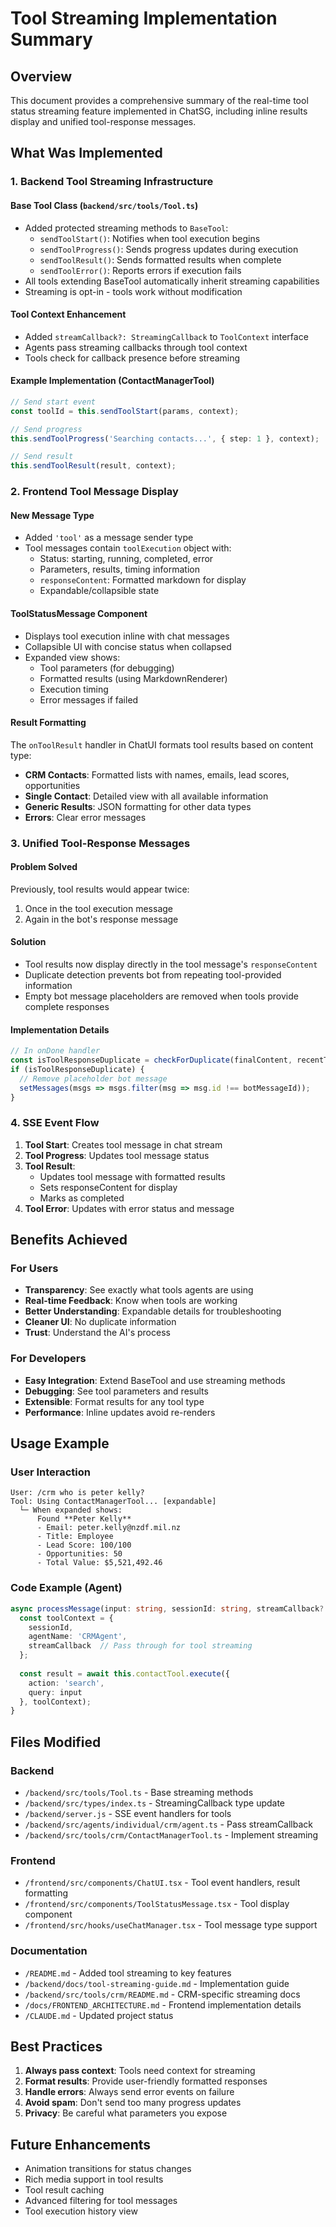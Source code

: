 # Tool Streaming Implementation Summary

## Overview

This document provides a comprehensive summary of the real-time tool status streaming feature implemented in ChatSG, including inline results display and unified tool-response messages.

## What Was Implemented

### 1. Backend Tool Streaming Infrastructure

#### Base Tool Class (`backend/src/tools/Tool.ts`)
- Added protected streaming methods to `BaseTool`:
  - `sendToolStart()`: Notifies when tool execution begins
  - `sendToolProgress()`: Sends progress updates during execution
  - `sendToolResult()`: Sends formatted results when complete
  - `sendToolError()`: Reports errors if execution fails
- All tools extending BaseTool automatically inherit streaming capabilities
- Streaming is opt-in - tools work without modification

#### Tool Context Enhancement
- Added `streamCallback?: StreamingCallback` to `ToolContext` interface
- Agents pass streaming callbacks through tool context
- Tools check for callback presence before streaming

#### Example Implementation (ContactManagerTool)
```typescript
// Send start event
const toolId = this.sendToolStart(params, context);

// Send progress
this.sendToolProgress('Searching contacts...', { step: 1 }, context);

// Send result
this.sendToolResult(result, context);
```

### 2. Frontend Tool Message Display

#### New Message Type
- Added `'tool'` as a message sender type
- Tool messages contain `toolExecution` object with:
  - Status: starting, running, completed, error
  - Parameters, results, timing information
  - `responseContent`: Formatted markdown for display
  - Expandable/collapsible state

#### ToolStatusMessage Component
- Displays tool execution inline with chat messages
- Collapsible UI with concise status when collapsed
- Expanded view shows:
  - Tool parameters (for debugging)
  - Formatted results (using MarkdownRenderer)
  - Execution timing
  - Error messages if failed

#### Result Formatting
The `onToolResult` handler in ChatUI formats tool results based on content type:
- **CRM Contacts**: Formatted lists with names, emails, lead scores, opportunities
- **Single Contact**: Detailed view with all available information
- **Generic Results**: JSON formatting for other data types
- **Errors**: Clear error messages

### 3. Unified Tool-Response Messages

#### Problem Solved
Previously, tool results would appear twice:
1. Once in the tool execution message
2. Again in the bot's response message

#### Solution
- Tool results now display directly in the tool message's `responseContent`
- Duplicate detection prevents bot from repeating tool-provided information
- Empty bot message placeholders are removed when tools provide complete responses

#### Implementation Details
```typescript
// In onDone handler
const isToolResponseDuplicate = checkForDuplicate(finalContent, recentToolMessages);
if (isToolResponseDuplicate) {
  // Remove placeholder bot message
  setMessages(msgs => msgs.filter(msg => msg.id !== botMessageId));
}
```

### 4. SSE Event Flow

1. **Tool Start**: Creates tool message in chat stream
2. **Tool Progress**: Updates tool message status
3. **Tool Result**: 
   - Updates tool message with formatted results
   - Sets responseContent for display
   - Marks as completed
4. **Tool Error**: Updates with error status and message

## Benefits Achieved

### For Users
- **Transparency**: See exactly what tools agents are using
- **Real-time Feedback**: Know when tools are working
- **Better Understanding**: Expandable details for troubleshooting
- **Cleaner UI**: No duplicate information
- **Trust**: Understand the AI's process

### For Developers
- **Easy Integration**: Extend BaseTool and use streaming methods
- **Debugging**: See tool parameters and results
- **Extensible**: Format results for any tool type
- **Performance**: Inline updates avoid re-renders

## Usage Example

### User Interaction
```
User: /crm who is peter kelly?
Tool: Using ContactManagerTool... [expandable]
  └─ When expanded shows:
      Found **Peter Kelly**
      - Email: peter.kelly@nzdf.mil.nz
      - Title: Employee
      - Lead Score: 100/100
      - Opportunities: 50
      - Total Value: $5,521,492.46
```

### Code Example (Agent)
```typescript
async processMessage(input: string, sessionId: string, streamCallback?: StreamingCallback) {
  const toolContext = {
    sessionId,
    agentName: 'CRMAgent',
    streamCallback  // Pass through for tool streaming
  };
  
  const result = await this.contactTool.execute({
    action: 'search',
    query: input
  }, toolContext);
}
```

## Files Modified

### Backend
- `/backend/src/tools/Tool.ts` - Base streaming methods
- `/backend/src/types/index.ts` - StreamingCallback type update
- `/backend/server.js` - SSE event handlers for tools
- `/backend/src/agents/individual/crm/agent.ts` - Pass streamCallback
- `/backend/src/tools/crm/ContactManagerTool.ts` - Implement streaming

### Frontend
- `/frontend/src/components/ChatUI.tsx` - Tool event handlers, result formatting
- `/frontend/src/components/ToolStatusMessage.tsx` - Tool display component
- `/frontend/src/hooks/useChatManager.tsx` - Tool message type support

### Documentation
- `/README.md` - Added tool streaming to key features
- `/backend/docs/tool-streaming-guide.md` - Implementation guide
- `/backend/src/tools/crm/README.md` - CRM-specific streaming docs
- `/docs/FRONTEND_ARCHITECTURE.md` - Frontend implementation details
- `/CLAUDE.md` - Updated project status

## Best Practices

1. **Always pass context**: Tools need context for streaming
2. **Format results**: Provide user-friendly formatted responses
3. **Handle errors**: Always send error events on failure
4. **Avoid spam**: Don't send too many progress updates
5. **Privacy**: Be careful what parameters you expose

## Future Enhancements

- Animation transitions for status changes
- Rich media support in tool results
- Tool result caching
- Advanced filtering for tool messages
- Tool execution history view